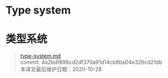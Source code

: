 # Type system
# 类型系统

>[type-system.md](https://github.com/rust-lang/reference/blob/master/src/type-system.md)\
>commit: 4a2bdf896cd2df370a91d14cb8ba04e326cd21db \
>本译文最后维护日期：2020-10-28

<!-- 2020-10-25 -->
<!-- checked -->
